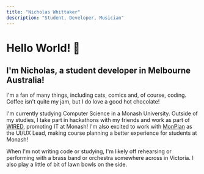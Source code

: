 ```yaml
---
title: "Nicholas Whittaker"
description: "Student, Developer, Musician"
---
```


# Hello World! :wave:

## I'm Nicholas, a student developer in Melbourne Australia!

I'm a fan of many things, including cats, comics and, of course, coding. Coffee isn't quite my jam, but I do love a good hot chocolate!

I'm currently studying Computer Science in a Monash University. Outside of my studies, I take part in hackathons with my friends and work as part of [WIRED](http://wired.org.au/), promoting IT at Monash! I'm also excited to work with [MonPlan](https://monplan.github.io) as the UI/UX Lead, making course planning a better experience for students at Monash!

When I'm not writing code or studying, I'm likely off rehearsing or performing with a brass band or orchestra somewhere across in Victoria. I also play a little of bit of lawn bowls on the side.
